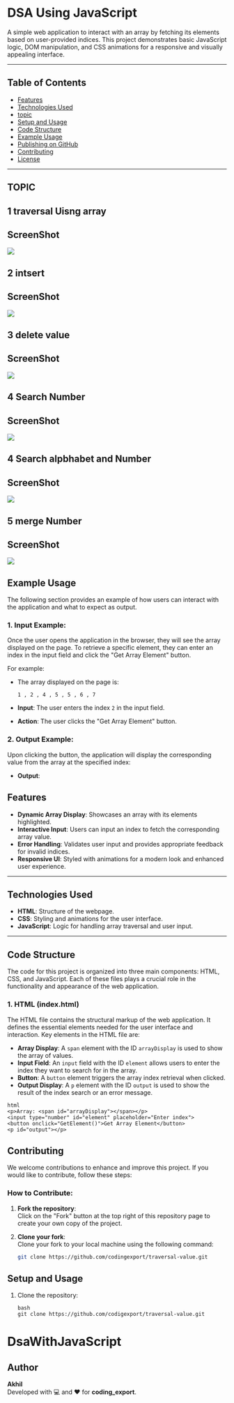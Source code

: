 ﻿# DSA Using JavaScript

A simple web application to interact with an array by fetching its elements based on user-provided indices. This project demonstrates basic JavaScript logic, DOM manipulation, and CSS animations for a responsive and visually appealing interface.

---

## Table of Contents

- [Features](#features)
- [Technologies Used](#technologies-used)
- [topic](#topic)
- [Setup and Usage](#setup-and-usage)
- [Code Structure](#code-structure)
- [Example Usage](#example-usage)
- [Publishing on GitHub](#publishing-on-github)
- [Contributing](#contributing)
- [License](#license)

---
## TOPIC
## 1 traversal Uisng array
 ## ScreenShot
  ![](https://github.com/codingexport/DsaWithJavaScript/blob/main/Traversal%20Value.gif)

## 2 intsert
 ## ScreenShot
  ![](https://github.com/codingexport/DsaWithJavaScript/blob/main/Insert%20Element%20in%20Array.gif)
## 3 delete value
 ## ScreenShot
 ![](https://github.com/codingexport/DsaWithJavaScript/blob/main/Delete%20and%20isert%20value.gif)
## 4 Search Number
 ## ScreenShot
 ![](https://github.com/codingexport/DsaWithJavaScript/blob/main/Number%20Search.gif)
## 4 Search alpbhabet and Number
 ## ScreenShot
 ![](https://github.com/codingexport/DsaWithJavaScript/blob/main/Alphabet%20Search.gif)

## 5 merge Number
 ## ScreenShot
 ![](https://github.com/codingexport/DsaWithJavaScript/blob/main/Dynamic%20Array%20Merge.gif)




## Example Usage


The following section provides an example of how users can interact with the application and what to expect as output.

### 1. **Input Example**:

Once the user opens the application in the browser, they will see the array displayed on the page. To retrieve a specific element, they can enter an index in the input field and click the "Get Array Element" button.

For example:

- The array displayed on the page is:  

  `1 , 2 , 4 , 5 , 5 , 6 , 7`

- **Input**: The user enters the index `2` in the input field.
- **Action**: The user clicks the "Get Array Element" button.

### 2. **Output Example**:

Upon clicking the button, the application will display the corresponding value from the array at the specified index:

- **Output**:  

## Features

- **Dynamic Array Display**: Showcases an array with its elements highlighted.
- **Interactive Input**: Users can input an index to fetch the corresponding array value.
- **Error Handling**: Validates user input and provides appropriate feedback for invalid indices.
- **Responsive UI**: Styled with animations for a modern look and enhanced user experience.

---

## Technologies Used

- **HTML**: Structure of the webpage.
- **CSS**: Styling and animations for the user interface.
- **JavaScript**: Logic for handling array traversal and user input.

---
## Code Structure

The code for this project is organized into three main components: HTML, CSS, and JavaScript. Each of these files plays a crucial role in the functionality and appearance of the web application.

### 1. **HTML (index.html)**
The HTML file contains the structural markup of the web application. It defines the essential elements needed for the user interface and interaction. Key elements in the HTML file are:

- **Array Display**: A `span` element with the ID `arrayDisplay` is used to show the array of values.
- **Input Field**: An `input` field with the ID `element` allows users to enter the index they want to search for in the array.
- **Button**: A `button` element triggers the array index retrieval when clicked.
- **Output Display**: A `p` element with the ID `output` is used to show the result of the index search or an error message.

```
html
<p>Array: <span id="arrayDisplay"></span></p>
<input type="number" id="element" placeholder="Enter index">
<button onclick="GetElement()">Get Array Element</button>
<p id="output"></p>

```
## Contributing

We welcome contributions to enhance and improve this project. If you would like to contribute, follow these steps:

### How to Contribute:

1. **Fork the repository**:  
   Click on the "Fork" button at the top right of this repository page to create your own copy of the project.

2. **Clone your fork**:  
   Clone your fork to your local machine using the following command:
   ```bash
   git clone https://github.com/codingexport/traversal-value.git

## Setup and Usage

1. Clone the repository:

   ```
   bash
   git clone https://github.com/codigexport/traversal-value.git
# DsaWithJavaScript
## Author

**Akhil**  
Developed with 💻 and ❤️ for **coding_export**.
